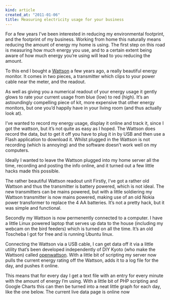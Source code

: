 ```yaml
---
kind: article
created_at: "2011-01-06"
title: Measuring electricity usage for your business
---
```

For a few years I’ve been interested in reducing my environmental footprint, and the footprint of my business. Working from home this naturally means reducing the amount of energy my home is using. The first step on this road is measuring how much energy you use, and to a certain extent being aware of how much energy you’re using will lead to you reducing the amount.

To this end I bought a [Wattson](http://www.ethicalsuperstore.com/products/diy-kyoto/wattson-home-energy-meter/) a few years ago, a really beautiful energy monitor. It comes in two pieces, a transmitter which clips to your power cable near the meter, and the readout.

As well as giving you a numerical readout of your energy usage it gently glows to rate your current usage from blue (low) to red (high). It’s an astoundingly compelling piece of kit, more expensive that other energy monitors, but one you’d happily have in your living room (and thus actually look at).

I’ve wanted to record my energy usage, display it online and track it, since I got the wattson, but it’s not quite as easy as I hoped. The Wattson does record the data, but to get it off you have to plug it in by USB and then use a Flash application to download it. Whilst plugged in the Wattson is not recording (which is annoying) and the software doesn’t work well on my computers.

Ideally I wanted to leave the Wattson plugged into my home server all the time, recording and posting the info online, and it turned out a few little hacks made this possible.


The rather beautiful Wattson readout unit
Firstly, I’ve got a rather old Wattson and thus the transmitter is battery powered, which is not ideal.  The new transmitters can be mains powered, but with a little soldiering my Wattson transmitter is now mains powered, making use of an old Nokia power transformer to replace the 4 AA batteries. It’s not a pretty hack, but it was simple and functional.

Secondly my Wattson is now permenently connected to a computer. I have a little Linux powered laptop that serves up data to the house (including my webcam on the bird feeders) which is turned on all the time. It’s an old Toscheba I got for free and is running Ubuntu linux.

Connecting the Wattson via a USB cable, I can get data off it via a little utility that’s been developed independently of DIY Kyoto (who make the Wattson) called [openwattson](http://www.stok.fi/openwattson/). With a little bit of scripting my server now pulls the current energy rating off the Wattson, adds it to a log file for the day, and pushes it online.

This means that for every day I get a text file with an entry for every minute with the amount of energy I’m using. With a little bit of PHP scripting and Google Charts this can then be turned into a neat little graph for each day, like the one below. The current live data page is online now